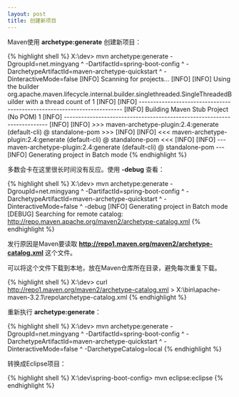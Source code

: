 ```yaml
---
layout: post
title: 创建新项目
---
```


Maven使用 **archetype:generate** 创建新项目：

{% highlight shell %}
X:\dev> mvn archetype:generate -DgroupId=net.mingyang ^
            -DartifactId=spring-boot-config ^
            -DarchetypeArtifactId=maven-archetype-quickstart ^
            -DinteractiveMode=false
[INFO] Scanning for projects...
[INFO]
[INFO] Using the builder org.apache.maven.lifecycle.internal.builder.singlethreaded.SingleThreadedBuilder with a thread count of 1
[INFO]
[INFO] ------------------------------------------------------------------------
[INFO] Building Maven Stub Project (No POM) 1
[INFO] ------------------------------------------------------------------------
[INFO]
[INFO] >>> maven-archetype-plugin:2.4:generate (default-cli) @ standalone-pom >>>
[INFO]
[INFO] <<< maven-archetype-plugin:2.4:generate (default-cli) @ standalone-pom <<<
[INFO]
[INFO] --- maven-archetype-plugin:2.4:generate (default-cli) @ standalone-pom ---
[INFO] Generating project in Batch mode
{% endhighlight %}

多数会卡在这里很长时间没有反应。使用 **-debug** 查看：

{% highlight shell %}
X:\dev> mvn archetype:generate -DgroupId=net.mingyang ^
            -DartifactId=spring-boot-config ^
            -DarchetypeArtifactId=maven-archetype-quickstart ^
            -DinteractiveMode=false ^
            -debug
[INFO] Generating project in Batch mode
[DEBUG] Searching for remote catalog: http://repo.maven.apache.org/maven2/archetype-catalog.xml
{% endhighlight %}

发行原因是Maven要读取 **http://repo1.maven.org/maven2/archetype-catalog.xml** 这个文件。

可以将这个文件下载到本地，放在Maven仓库所在目录，避免每次重复下载。

{% highlight shell %}
X:\dev> curl http://repo1.maven.org/maven2/archetype-catalog.xml > X:\bin\apache-maven-3.2.1\repo\archetype-catalog.xml
{% endhighlight %}

重新执行 **archetype:generate**：

{% highlight shell %}
X:\dev> mvn archetype:generate -DgroupId=net.mingyang ^
            -DartifactId=spring-boot-config ^
            -DarchetypeArtifactId=maven-archetype-quickstart ^
            -DinteractiveMode=false ^
            -DarchetypeCatalog=local
{% endhighlight %}

转换成Eclipse项目：

{% highlight shell %}
X:\dev\spring-boot-config> mvn eclipse:eclipse
{% endhighlight %}